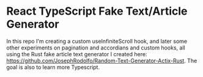 # React TypeScript Fake Text/Article Generator

In this repo I'm creating a custom useInfiniteScroll hook, and later some other experiments on pagination and accordians and custom hooks, all using the Rust fake article text generator I created here: https://github.com/JosephRodolfo/Random-Text-Generator-Actix-Rust. The goal is also to learn more Typescript. 

